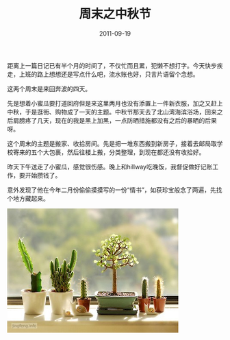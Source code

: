 ﻿---
title: "周末之中秋节"
date: 2011-09-19
categories: 
  - "essay"
tags: 
  - "中秋"
  - "周末"
  - "搬家"
  - "日记"
---

距离上一篇日记已有半个月的时间了，不仅忙而且累，犯懒不想打字。今天快步疾走，上班的路上想想还是写点什么吧，流水账也好，只言片语留个念想。

这两个周末是来回奔波的四天。

先是想着小蜜瓜要打道回府但是来这里两月也没有添置上一件新衣服，加之又赶上中秋，于是逛街、购物成了一天的主题。中秋节那天去了北山湾海滨浴场，回来之后肩膀疼了几天，现在的我是黑上加黑，一点防晒措施都没有之后的暴晒的后果呀。

这个周末的主题是搬家、收拾房间。先是把一堆东西搬到新房子，接着去邮局取学校寄来的五个大包裹，然后往楼上搬，分类整理，到现在都还没有收拾好。

昨天下午送走了小蜜瓜，感觉很伤感。晚上和hillway吃晚饭，我督促做好记账工作，要开始攒钱了。

意外发现了他在今年二月份偷偷摸摸写的一份“情书”，如获珍宝般念了两遍，先找个地方藏起来。

![bj](/images/6108965786_1657caaba5_z.jpg)
